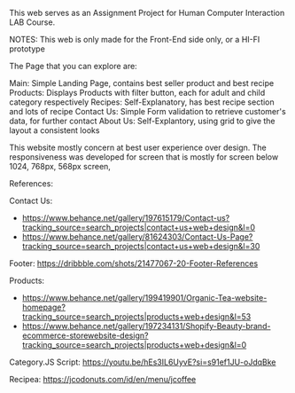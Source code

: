 This web serves as an Assignment Project for Human Computer Interaction LAB Course.

NOTES: This web is only made for the Front-End side only, or a HI-FI prototype

The Page that you can explore are:

Main: Simple Landing Page, contains best seller product and best recipe
Products: Displays Products with filter button, each for adult and child category respectively
Recipes: Self-Explanatory, has best recipe section and lots of recipe
Contact Us: Simple Form validation to retrieve customer's data, for further contact
About Us: Self-Explantory, using grid to give the layout a consistent looks

This website mostly concern at best user experience over design.
The responsiveness was developed for screen that is mostly for screen below 1024, 768px, 568px screen, 

References:

Contact Us:
- https://www.behance.net/gallery/197615179/Contact-us?tracking_source=search_projects|contact+us+web+design&l=0
- https://www.behance.net/gallery/81624303/Contact-Us-Page?tracking_source=search_projects|contact+us+web+design&l=30

Footer: 
https://dribbble.com/shots/21477067-20-Footer-References

Products: 
- https://www.behance.net/gallery/199419901/Organic-Tea-website-homepage?tracking_source=search_projects|products+web+design&l=53
- https://www.behance.net/gallery/197234131/Shopify-Beauty-brand-ecommerce-storewebsite-design?tracking_source=search_projects|products+web+design&l=0

Category.JS Script: 
https://youtu.be/hEs3IL6UyvE?si=s91ef1JU-oJdqBke

Recipea: 
https://jcodonuts.com/id/en/menu/jcoffee



